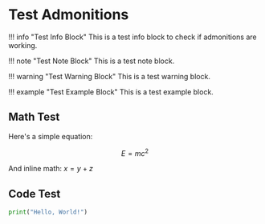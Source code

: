 # Test Admonitions

!!! info "Test Info Block"
    This is a test info block to check if admonitions are working.

!!! note "Test Note Block"
    This is a test note block.

!!! warning "Test Warning Block"
    This is a test warning block.

!!! example "Test Example Block"
    This is a test example block.

## Math Test

Here's a simple equation:

$$E = mc^2$$

And inline math: $x = y + z$

## Code Test

```python
print("Hello, World!")
```
